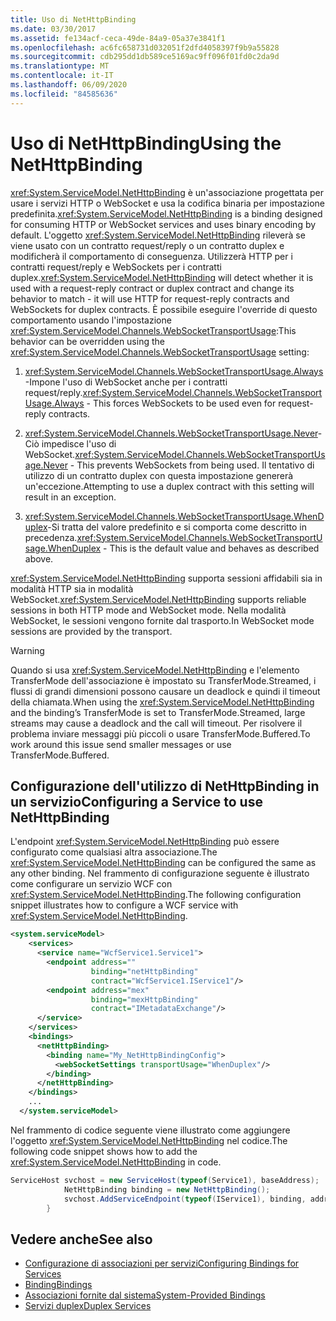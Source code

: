```yaml
---
title: Uso di NetHttpBinding
ms.date: 03/30/2017
ms.assetid: fe134acf-ceca-49de-84a9-05a37e3841f1
ms.openlocfilehash: ac6fc658731d032051f2dfd4058397f9b9a55828
ms.sourcegitcommit: cdb295dd1db589ce5169ac9ff096f01fd0c2da9d
ms.translationtype: MT
ms.contentlocale: it-IT
ms.lasthandoff: 06/09/2020
ms.locfileid: "84585636"
---
```

# <a name="using-the-nethttpbinding"></a><span data-ttu-id="bb609-102">Uso di NetHttpBinding</span><span class="sxs-lookup"><span data-stu-id="bb609-102">Using the NetHttpBinding</span></span>
<span data-ttu-id="bb609-103"><xref:System.ServiceModel.NetHttpBinding> è un'associazione progettata per usare i servizi HTTP o WebSocket e usa la codifica binaria per impostazione predefinita.</span><span class="sxs-lookup"><span data-stu-id="bb609-103"><xref:System.ServiceModel.NetHttpBinding> is a binding designed for consuming HTTP or WebSocket services and uses binary encoding by default.</span></span> <span data-ttu-id="bb609-104">L'oggetto <xref:System.ServiceModel.NetHttpBinding> rileverà se viene usato con un contratto request/reply o un contratto duplex e modificherà il comportamento di conseguenza. Utilizzerà HTTP per i contratti request/reply e WebSockets per i contratti duplex.</span><span class="sxs-lookup"><span data-stu-id="bb609-104"><xref:System.ServiceModel.NetHttpBinding> will detect whether it is used with a request-reply contract or duplex contract and change its behavior to match - it will use HTTP for request-reply contracts and WebSockets for duplex contracts.</span></span> <span data-ttu-id="bb609-105">È possibile eseguire l'override di questo comportamento usando l'impostazione <xref:System.ServiceModel.Channels.WebSocketTransportUsage>:</span><span class="sxs-lookup"><span data-stu-id="bb609-105">This behavior can be overridden using the <xref:System.ServiceModel.Channels.WebSocketTransportUsage> setting:</span></span>  
  
1. <span data-ttu-id="bb609-106"><xref:System.ServiceModel.Channels.WebSocketTransportUsage.Always>-Impone l'uso di WebSocket anche per i contratti request/reply.</span><span class="sxs-lookup"><span data-stu-id="bb609-106"><xref:System.ServiceModel.Channels.WebSocketTransportUsage.Always> - This forces WebSockets to be used even for request-reply contracts.</span></span>  
  
2. <span data-ttu-id="bb609-107"><xref:System.ServiceModel.Channels.WebSocketTransportUsage.Never>-Ciò impedisce l'uso di WebSocket.</span><span class="sxs-lookup"><span data-stu-id="bb609-107"><xref:System.ServiceModel.Channels.WebSocketTransportUsage.Never> - This prevents WebSockets from being used.</span></span> <span data-ttu-id="bb609-108">Il tentativo di utilizzo di un contratto duplex con questa impostazione genererà un'eccezione.</span><span class="sxs-lookup"><span data-stu-id="bb609-108">Attempting to use a duplex contract with this setting will result in an exception.</span></span>  
  
3. <span data-ttu-id="bb609-109"><xref:System.ServiceModel.Channels.WebSocketTransportUsage.WhenDuplex>-Si tratta del valore predefinito e si comporta come descritto in precedenza.</span><span class="sxs-lookup"><span data-stu-id="bb609-109"><xref:System.ServiceModel.Channels.WebSocketTransportUsage.WhenDuplex> - This is the default value and behaves as described above.</span></span>  
  
 <span data-ttu-id="bb609-110"><xref:System.ServiceModel.NetHttpBinding> supporta sessioni affidabili sia in modalità HTTP sia in modalità WebSocket.</span><span class="sxs-lookup"><span data-stu-id="bb609-110"><xref:System.ServiceModel.NetHttpBinding> supports reliable sessions in both HTTP mode and WebSocket mode.</span></span> <span data-ttu-id="bb609-111">Nella modalità WebSocket, le sessioni vengono fornite dal trasporto.</span><span class="sxs-lookup"><span data-stu-id="bb609-111">In WebSocket mode sessions are provided by the transport.</span></span>  
  
> [!WARNING]
> <span data-ttu-id="bb609-112">Quando si usa <xref:System.ServiceModel.NetHttpBinding> e l'elemento TransferMode dell'associazione è impostato su TransferMode.Streamed, i flussi di grandi dimensioni possono causare un deadlock e quindi il timeout della chiamata.</span><span class="sxs-lookup"><span data-stu-id="bb609-112">When using the <xref:System.ServiceModel.NetHttpBinding> and the binding’s TransferMode is set to TransferMode.Streamed, large streams may cause a deadlock and the call will timeout.</span></span> <span data-ttu-id="bb609-113">Per risolvere il problema inviare messaggi più piccoli o usare TransferMode.Buffered.</span><span class="sxs-lookup"><span data-stu-id="bb609-113">To work around this issue send smaller messages or use TransferMode.Buffered.</span></span>  
  
## <a name="configuring-a-service-to-use-nethttpbinding"></a><span data-ttu-id="bb609-114">Configurazione dell'utilizzo di NetHttpBinding in un servizio</span><span class="sxs-lookup"><span data-stu-id="bb609-114">Configuring a Service to use NetHttpBinding</span></span>  
 <span data-ttu-id="bb609-115">L'endpoint <xref:System.ServiceModel.NetHttpBinding> può essere configurato come qualsiasi altra associazione.</span><span class="sxs-lookup"><span data-stu-id="bb609-115">The <xref:System.ServiceModel.NetHttpBinding> can be configured the same as any other binding.</span></span> <span data-ttu-id="bb609-116">Nel frammento di configurazione seguente è illustrato come configurare un servizio WCF con <xref:System.ServiceModel.NetHttpBinding>.</span><span class="sxs-lookup"><span data-stu-id="bb609-116">The following configuration snippet illustrates how to configure a WCF service with <xref:System.ServiceModel.NetHttpBinding>.</span></span>  
  
```xml  
<system.serviceModel>  
    <services>  
      <service name="WcfService1.Service1">  
        <endpoint address=""  
                  binding="netHttpBinding"  
                  contract="WcfService1.IService1"/>  
        <endpoint address="mex"  
                  binding="mexHttpBinding"  
                  contract="IMetadataExchange"/>  
      </service>  
    </services>  
    <bindings>  
      <netHttpBinding>  
        <binding name="My_NetHttpBindingConfig">  
          <webSocketSettings transportUsage="WhenDuplex"/>  
        </binding>  
      </netHttpBinding>  
    </bindings>  
    ...
  </system.serviceModel>  
```  
  
 <span data-ttu-id="bb609-117">Nel frammento di codice seguente viene illustrato come aggiungere l'oggetto <xref:System.ServiceModel.NetHttpBinding> nel codice.</span><span class="sxs-lookup"><span data-stu-id="bb609-117">The following code snippet shows how to add the <xref:System.ServiceModel.NetHttpBinding> in code.</span></span>  
  
```csharp  
ServiceHost svchost = new ServiceHost(typeof(Service1), baseAddress);  
            NetHttpBinding binding = new NetHttpBinding();  
            svchost.AddServiceEndpoint(typeof(IService1), binding, address);
        }  
```  
  
## <a name="see-also"></a><span data-ttu-id="bb609-118">Vedere anche</span><span class="sxs-lookup"><span data-stu-id="bb609-118">See also</span></span>

- [<span data-ttu-id="bb609-119">Configurazione di associazioni per servizi</span><span class="sxs-lookup"><span data-stu-id="bb609-119">Configuring Bindings for Services</span></span>](../configuring-bindings-for-wcf-services.md)
- [<span data-ttu-id="bb609-120">Binding</span><span class="sxs-lookup"><span data-stu-id="bb609-120">Bindings</span></span>](bindings.md)
- [<span data-ttu-id="bb609-121">Associazioni fornite dal sistema</span><span class="sxs-lookup"><span data-stu-id="bb609-121">System-Provided Bindings</span></span>](../system-provided-bindings.md)
- [<span data-ttu-id="bb609-122">Servizi duplex</span><span class="sxs-lookup"><span data-stu-id="bb609-122">Duplex Services</span></span>](duplex-services.md)
